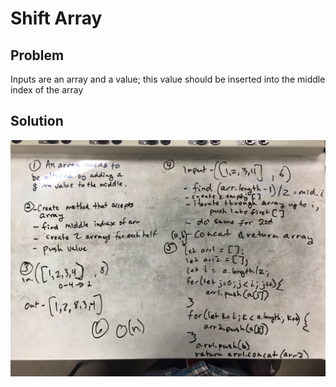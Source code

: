 # Shift Array

## Problem
Inputs are an array and a value; this value should be inserted into the middle index of the array

## Solution
![](/assets/shift-array.jpg)